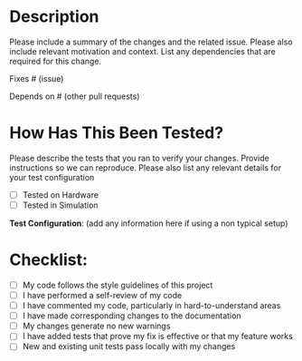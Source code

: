 # Description

Please include a summary of the changes and the related issue. Please also include relevant motivation and context. List any dependencies that are required for this change.

Fixes # (issue)

Depends on # (other pull requests)


# How Has This Been Tested?

Please describe the tests that you ran to verify your changes. Provide instructions so we can reproduce. Please also list any relevant details for your test configuration

- [ ] Tested on Hardware
- [ ] Tested in Simulation

**Test Configuration**:
(add any information here if using a non typical setup)

# Checklist:

- [ ] My code follows the style guidelines of this project
- [ ] I have performed a self-review of my code
- [ ] I have commented my code, particularly in hard-to-understand areas
- [ ] I have made corresponding changes to the documentation
- [ ] My changes generate no new warnings
- [ ] I have added tests that prove my fix is effective or that my feature works
- [ ] New and existing unit tests pass locally with my changes
